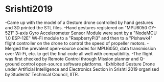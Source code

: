 # Srishti2019
-Came up with the model of a Gesture drone controlled by hand gestures and 3D printed the STL files.
-Hand gestures registered on "MPU6050 GY-521" 3-axis Gyro Accelerometer Sensor Module were sent by a "NodeMCU 1.0 ESP-12E" Wi-Fi module to a "RaspberryPi3" and then to a "Pixhawk4" flight controller on the drone to control the speed of propeller motors.
-Merged the prevalent open-source codes for MPU6050, data transmission over Wi-Fi, etc. to get the final code all well with compatibility.
-The flight was first checked by Remote Control through Mission planner and Q-ground control open-source software platforms.
-Exhibited Gesture Drone under Artificial Intelligence and Electronics Section in Srishti 2019 organised by Students’ Technical Council, IITR.
